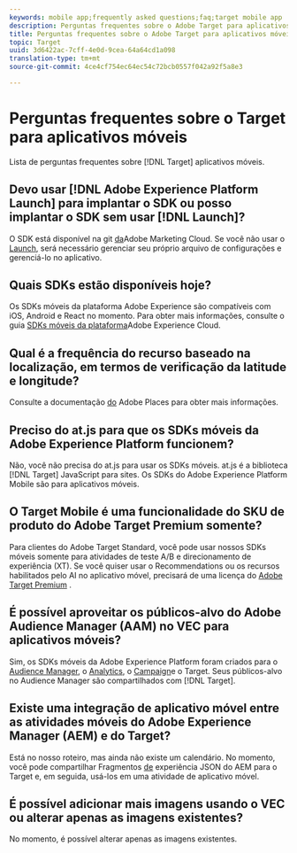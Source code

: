 ```yaml
---
keywords: mobile app;frequently asked questions;faq;target mobile app
description: Perguntas frequentes sobre o Adobe Target para aplicativos móveis.
title: Perguntas frequentes sobre o Adobe Target para aplicativos móveis
topic: Target
uuid: 3d6422ac-7cff-4e0d-9cea-64a64cd1a098
translation-type: tm+mt
source-git-commit: 4ce4cf754ec64ec54c72bcb0557f042a92f5a8e3

---
```



# Perguntas frequentes sobre o Target para aplicativos móveis

Lista de perguntas frequentes sobre [!DNL Target] aplicativos móveis.

## Devo usar [!DNL Adobe Experience Platform Launch] para implantar o SDK ou posso implantar o SDK sem usar [!DNL Launch]?

O SDK está disponível na git [da](https://github.com/Adobe-Marketing-Cloud/acp-sdks/)Adobe Marketing Cloud. Se você não usar o [Launch](https://docs.adobe.com/content/help/en/launch/using/overview.html), será necessário gerenciar seu próprio arquivo de configurações e gerenciá-lo no aplicativo.

## Quais SDKs estão disponíveis hoje?

Os SDKs móveis da plataforma Adobe Experience são compatíveis com iOS, Android e React no momento. Para obter mais informações, consulte o guia [SDKs móveis da plataforma](https://aep-sdks.gitbook.io/docs/)Adobe Experience Cloud.

## Qual é a frequência do recurso baseado na localização, em termos de verificação da latitude e longitude?

Consulte a documentação [do](https://placesdocs.com/places-services-by-adobe-documentation/) Adobe Places para obter mais informações.

## Preciso do at.js para que os SDKs móveis da Adobe Experience Platform funcionem?

Não, você não precisa do at.js para usar os SDKs móveis. at.js é a biblioteca [!DNL Target] JavaScript para sites. Os SDKs do Adobe Experience Platform Mobile são para aplicativos móveis.

## O Target Mobile é uma funcionalidade do SKU de produto do Adobe Target Premium somente?

Para clientes do Adobe Target Standard, você pode usar nossos SDKs móveis somente para atividades de teste A/B e direcionamento de experiência (XT). Se você quiser usar o Recommendations ou os recursos habilitados pelo AI no aplicativo móvel, precisará de uma licença do [Adobe Target Premium](/help/c-intro/intro.md#premium) .

## É possível aproveitar os públicos-alvo do Adobe Audience Manager (AAM) no VEC para aplicativos móveis?

Sim, os SDKs móveis da Adobe Experience Platform foram criados para o [Audience Manager](https://docs.adobe.com/content/help/en/audience-manager/user-guide/aam-home.html), o [Analytics](https://docs.adobe.com/content/help/en/analytics/landing/home.html), o [Campaign](https://docs.adobe.com/content/help/en/campaign-standard/using/campaign-standard-home.html)e o Target. Seus públicos-alvo no Audience Manager são compartilhados com [!DNL Target].

## Existe uma integração de aplicativo móvel entre as atividades móveis do Adobe Experience Manager (AEM) e do Target?

Está no nosso roteiro, mas ainda não existe um calendário. No momento, você pode compartilhar Fragmentos [de](/help/c-experiences/c-manage-content/aem-experience-fragments.md) experiência JSON do AEM para o Target e, em seguida, usá-los em uma atividade de aplicativo móvel.

## É possível adicionar mais imagens usando o VEC ou alterar apenas as imagens existentes?

No momento, é possível alterar apenas as imagens existentes.
